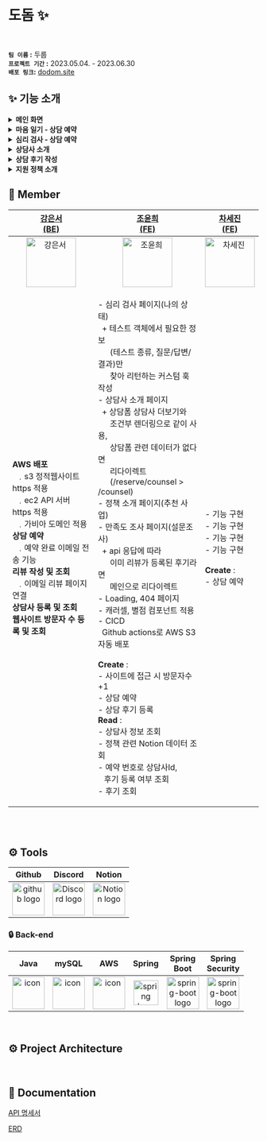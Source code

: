 # 도돔 :sparkles: 

<br/>

**`팀 이름` :**  두룹<br/>
**`프로젝트 기간` :** 2023.05.04. - 2023.06.30<br/>
**`배포 링크`:** [dodom.site](https://dodom.site/) <br/>

## ✨ 기능 소개

<details>
<summary><b>메인 화면</b></summary>
<div markdown="1"><br/>
  
![main](https://github.com/dodomProj/dodom_front/assets/62418379/bd29605b-091a-4f08-8bb8-8dc5835fd360)

</div>
</details>
<details>
<summary><b>마음 일기 - 상담 예약</b></summary>
<div markdown="1"><br/>

https://github.com/dodomProj/dodom_front/assets/62418379/997fceae-cefc-4e78-8905-131e51b5a9be


</div>
</details>
<details>
<summary><b>심리 검사 - 상담 예약</b></summary>
<div markdown="1"><br/>

https://github.com/dodomProj/dodom_front/assets/62418379/2dc75853-4635-4c3d-b18e-b84b10e3c9c6


</div>
</details>
<details>
<summary><b>상담사 소개</b></summary>
<div markdown="1"><br/>

https://github.com/dodomProj/dodom_front/assets/62418379/58814861-feea-424b-bd1a-50145c51cf39

</div>
</details>

<details>
<summary><b>상담 후기 작성</b></summary>
<div markdown="1"><br/>

https://github.com/dodomProj/dodom_front/assets/62418379/332f2a22-0d5b-4d8c-b9fe-bd86cd8c1f03

</div>
</details>

<details>
<summary><b>지원 정책 소개</b></summary>
<div markdown="1"><br/>

https://github.com/dodomProj/dodom_front/assets/62418379/a2d95f0c-a138-4dc0-b783-b924d136d152

</div>
</details>

## 🙋 Member
|[강은서<br>(BE)](https://github.com/kdmstj)|[조윤희<br>(FE)](https://github.com/YUNH7)|[차세진<br>(FE)](https://github.com/chasj0326)|
| :----------------------------------------------------------------------------------------------------: | :--------------------------------------------------------------------------------------------------------------------------------------------------------------------------------------------------------------------------------------------------------------------------------------------------------------------------------------------------------------------------------------------------------------------------------------------------------------------------------------------------------------------------------------------------------------------------------------------------------------------------------------------------------------------------------------------------------------------------------------------------------------------------------------------------------------------------------------------------------------------------------------------------------------------------------------------------------------------------------------------------------------------: | :---------------------------------------------------------------------------------------------------------------: |
| <img alt="강은서" src="https://avatars.githubusercontent.com/u/62414231?v=4" height="100" width="100"> |<img alt="조윤희" src="https://avatars.githubusercontent.com/u/113083398?v=4" height="100" width="100"> |<img alt="차세진" src="https://avatars.githubusercontent.com/u/62418379?v=4" height="100" width="100">|
|<p align="left">**AWS 배포**<br/>&ensp;﹒s3 정적웹사이트 https 적용<br/>&ensp;﹒ec2 API 서버 https 적용<br/>&ensp;﹒가비아 도메인 적용<br/>**상담 예약**<br/>&ensp;﹒예약 완료 이메일 전송 기능<br/>**리뷰 작성 및 조회**<br/>&ensp;﹒이메일 리뷰 페이지 연결<br/>**상담사 등록 및 조회**<br/>**웹사이트 방문자 수 등록 및 조회**</p>| <p align="left" >- 심리 검사 페이지(나의 상태)<br/>&ensp;+ 테스트 객체에서 필요한 정보<br/>&ensp;&ensp;&ensp;(테스트 종류, 질문/답변/결과)만<br/>&ensp;&ensp;&ensp;찾아 리턴하는 커스텀 훅 작성<br/>- 상담사 소개 페이지<br/>&ensp;+ 상담폼 상담사 더보기와<br/>&ensp;&ensp;&ensp;조건부 렌더링으로 같이 사용,<br/>&ensp;&ensp;&ensp;상담폼 관련 데이터가 없다면<br/>&ensp;&ensp;&ensp;리다이렉트<br/>&ensp;&ensp;&ensp;(/reserve/counsel > /counsel)<br/>- 정책 소개 페이지(추천 사업)<br/>- 만족도 조사 페이지(설문조사)<br/>&ensp;+ api 응답에 따라<br/>&ensp;&ensp;&ensp;이미 리뷰가 등록된 후기라면<br/>&ensp;&ensp;&ensp;메인으로 리다이렉트<br/>- Loading, 404 페이지<br/>- 캐러셀, 별점 컴포넌트 적용<br/>- CICD<br/>&ensp;Github actions로 AWS S3 자동 배포<br/><br/>**Create** :<br/>- 사이트에 접근 시 방문자수 +1<br/>- 상담 예약<br/>- 상담 후기 등록<br/>**Read** :<br/>- 상담사 정보 조회<br/>- 정책 관련 Notion 데이터 조회<br/>- 예약 번호로 상담사Id,<br/>&ensp; 후기 등록 여부 조회<br/>- 후기 조회 | <p align="left">- 기능 구현<br/>- 기능 구현<br/>- 기능 구현<br/>- 기능 구현<br/><br/>**Create** :<br/>- 상담 예약 |

<br/>


<br/>

## <span style=""> ⚙️ **Tools** </span>
| Github | Discord |Notion |
| :---: | :---: |:---:|
| <img alt="github logo" src="https://techstack-generator.vercel.app/github-icon.svg" width="65" height="65"> | <img alt="Discord logo" src="https://assets-global.website-files.com/6257adef93867e50d84d30e2/62595384e89d1d54d704ece7_3437c10597c1526c3dbd98c737c2bcae.svg" height="65" width="65"> |<img alt="Notion logo" src="https://www.notion.so/cdn-cgi/image/format=auto,width=640,quality=100/front-static/shared/icons/notion-app-icon-3d.png" height="65" width="65">|

### <span style="">🔒  **Back-end** </span>
| Java | mySQL | AWS | Spring | Spring<br>Boot | Spring<br/>Security
| :---: | :---: | :---: | :---: | :---: | :---: |
| <div style="display: flex; align-items: flex-start;"><img src="https://techstack-generator.vercel.app/java-icon.svg" alt="icon" width="65" height="65" /></div> | <div style="display: flex; align-items: flex-start;"><img src="https://techstack-generator.vercel.app/mysql-icon.svg" alt="icon" width="65" height="65" /></div> | <div style="display: flex; align-items: flex-start;"><img src="https://techstack-generator.vercel.app/aws-icon.svg" alt="icon" width="65" height="65" /></div> | <img alt="spring logo" src="https://www.vectorlogo.zone/logos/springio/springio-icon.svg" height="50" width="50" > | <img alt="spring-boot logo" src="https://t1.daumcdn.net/cfile/tistory/27034D4F58E660F616" width="65" height="65" > | <img alt="spring-boot logo" src="https://blog.kakaocdn.net/dn/dIQDQP/btqZ09ESd8T/0ibqtotW52OaJS8HznXDQK/img.png" width="65" height="65" >|

<br/>

## <span style=""> ⚙️ **Project Architecture** </span>

<br/>

## :notebook: Documentation

[API 명세서](https://documenter.getpostman.com/view/21233893/2s93sf3BQb)

[ERD](https://dbdiagram.io/d/648265fa722eb77494a80290)

<br/>

